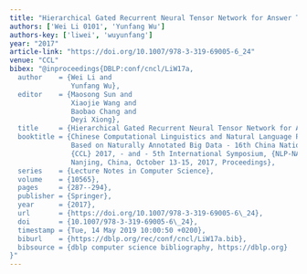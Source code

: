 ```yaml
---
title: "Hierarchical Gated Recurrent Neural Tensor Network for Answer Triggering"
authors: ['Wei Li 0101', 'Yunfang Wu']
authors-key: ['liwei', 'wuyunfang']
year: "2017"
article-link: "https://doi.org/10.1007/978-3-319-69005-6_24"
venue: "CCL"
bibex: "@inproceedings{DBLP:conf/cncl/LiW17a,
  author    = {Wei Li and
               Yunfang Wu},
  editor    = {Maosong Sun and
               Xiaojie Wang and
               Baobao Chang and
               Deyi Xiong},
  title     = {Hierarchical Gated Recurrent Neural Tensor Network for Answer Triggering},
  booktitle = {Chinese Computational Linguistics and Natural Language Processing
               Based on Naturally Annotated Big Data - 16th China National Conference,
               {CCL} 2017, - and - 5th International Symposium, {NLP-NABD} 2017,
               Nanjing, China, October 13-15, 2017, Proceedings},
  series    = {Lecture Notes in Computer Science},
  volume    = {10565},
  pages     = {287--294},
  publisher = {Springer},
  year      = {2017},
  url       = {https://doi.org/10.1007/978-3-319-69005-6\_24},
  doi       = {10.1007/978-3-319-69005-6\_24},
  timestamp = {Tue, 14 May 2019 10:00:50 +0200},
  biburl    = {https://dblp.org/rec/conf/cncl/LiW17a.bib},
  bibsource = {dblp computer science bibliography, https://dblp.org}
}"
---
```

